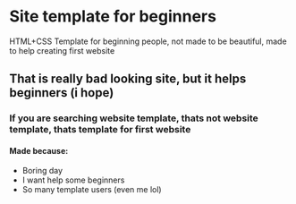 # Site template for beginners
HTML+CSS Template for beginning people, not made to be beautiful, made to help creating first website

## That is really bad looking site, but it helps beginners (i hope)
### If you are searching website template, thats **not** website template, thats template for first website

#### Made because:
* Boring day
* I want help some beginners
* So many template users (even me lol)
